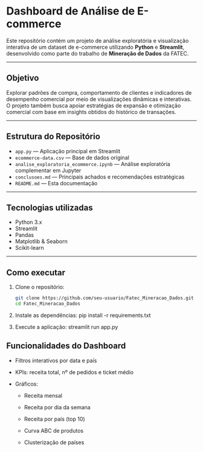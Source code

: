 #  Dashboard de Análise de E-commerce

Este repositório contém um projeto de análise exploratória e visualização interativa de um dataset de e-commerce utilizando **Python** e **Streamlit**, desenvolvido como parte do trabalho de **Mineração de Dados** da FATEC.

---

##  Objetivo

Explorar padrões de compra, comportamento de clientes e indicadores de desempenho comercial por meio de visualizações dinâmicas e interativas. O projeto também busca apoiar estratégias de expansão e otimização comercial com base em insights obtidos do histórico de transações.

---

##  Estrutura do Repositório

- `app.py` — Aplicação principal em Streamlit
- `ecommerce-data.csv` — Base de dados original
- `analise_exploratoria_ecommerce.ipynb` — Análise exploratória complementar em Jupyter
- `conclusoes.md` — Principais achados e recomendações estratégicas
- `README.md` — Esta documentação

---

##  Tecnologias utilizadas

- Python 3.x
- Streamlit
- Pandas
- Matplotlib & Seaborn
- Scikit-learn

---

##  Como executar

1. Clone o repositório:
   ```bash
   git clone https://github.com/seu-usuario/Fatec_Mineracao_Dados.git
   cd Fatec_Mineracao_Dados

2. Instale as dependências:
pip install -r requirements.txt

3. Execute a aplicação:
streamlit run app.py


##  Funcionalidades do Dashboard

- Filtros interativos por data e país

- KPIs: receita total, nº de pedidos e ticket médio

- Gráficos:

    - Receita mensal

    - Receita por dia da semana

    - Receita por país (top 10)

    - Curva ABC de produtos

    - Clusterização de países
